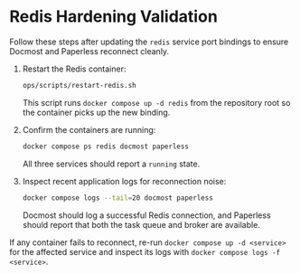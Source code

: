 # Redis Hardening Validation

Follow these steps after updating the `redis` service port bindings to ensure Docmost and Paperless reconnect cleanly.

1. Restart the Redis container:
   ```bash
   ops/scripts/restart-redis.sh
   ```
   This script runs `docker compose up -d redis` from the repository root so the container picks up the new binding.

2. Confirm the containers are running:
   ```bash
   docker compose ps redis docmost paperless
   ```
   All three services should report a `running` state.

3. Inspect recent application logs for reconnection noise:
   ```bash
   docker compose logs --tail=20 docmost paperless
   ```
   Docmost should log a successful Redis connection, and Paperless should report that both the task queue and broker are available.

If any container fails to reconnect, re-run `docker compose up -d <service>` for the affected service and inspect its logs with `docker compose logs -f <service>`.
